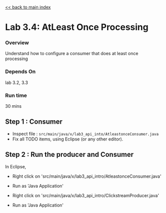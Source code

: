 <link rel='stylesheet' href='../assets/css/main.css'/>

[<< back to main index](../README.md)

Lab 3.4: AtLeast Once Processing
================================

### Overview
Understand how to configure a consumer that does at least once processing

### Depends On
lab 3.2, 3.3

### Run time
30 mins

## Step 1 : Consumer
* Inspect file : `src/main/java/x/lab3_api_into/AtleastonceConsumer.java`  
* Fix all TODO items, using Eclipse (or any other editor).


## Step 2 : Run the producer and Consumer
In Eclipse,
* Right click on 'src/main/java/x/lab3_api_intro/AtleastonceConsumer.java'
* Run as 'Java Application'


* Right click on 'src/main/java/x/lab3_api_intro/ClickstreamProducer.java'
* Run as 'Java Application'